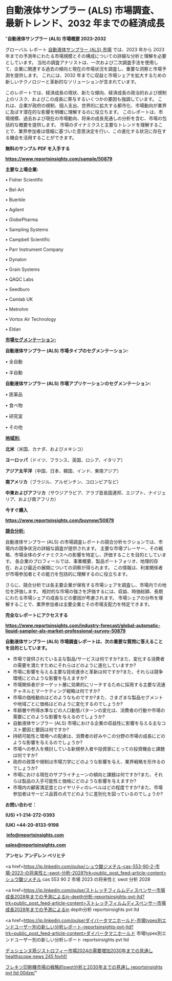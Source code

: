 # 自動液体サンプラー (ALS) 市場調査、最新トレンド、2032 年までの経済成長

"<strong>自動液体サンプラー (ALS) 市場概要 2023-2032</strong>

グローバル レポート <a href=https://www.reportsinsights.com/sample/50879>自動液体サンプラー (ALS) 市場</a> では、2023 年から 2023 年までの予測年にわたる市場規模とその構成についての詳細な分析と理解を必要としています。 当社の調査アナリストは、一次および二次調査手法を使用して、企業に関連する過去の傾向と現在の市場状況を調査し、重要な洞察と市場予測を提供します。 これには、2032 年までに収益と市場シェアを拡大​​するための新しいテクノロジーと革新的なソリューションが含まれています。

このレポートでは、経済成長の現状、新たな傾向、経済成長の政治的および規制上のリスク、およびこの成長に寄与するいくつかの要因も強調しています。 これは、企業が政府の規制、個人支出、世界的に拡大する都市化、市場動向が業界に及ぼす潜在的な影響を明確に理解するのに役立ちます。 このレポートは、市場規模、過去および現在の市場動向、将来の成長見通しの分析を含む、市場の包括的な概要を提供します。 市場のダイナミクスと主要なトレンドを理解することで、業界参加者は情報に基づいた意思決定を行い、この進化する状況に存在する機会を活用することができます。

<strong><b>無料のサンプル PDF を入手する</b></strong>

<a href=https://www.reportsinsights.com/sample/50879><strong><u>https://www.reportsinsights.com/sample/50879</u></strong></a>

<strong>主要な上場企業:</strong>

• Fisher Scientific

• Bel-Art

• Buerkle

• Agilent

• GlobePharma

• Sampling Systems

• Campbell Scientific

• Parr Instrument Company

• Dynalon

• Grain Systems

• QAQC Labs

• Seedburo

• Camlab UK

• Metrohm

• Vortox Air Technology

• Eldan

<strong><u>市場セグメンテーション</u></strong><strong><u>:</u></strong>

<strong>自動液体サンプラー (ALS) 市場タイプのセグメンテーション:</strong>

• 全自動

• 半自動

<strong>自動液体サンプラー (ALS) 市場アプリケーションのセグメンテーション:</strong>

• 医薬品

• 食べ物

• 研究室

• その他

<strong><u>地域別</u></strong><strong><u>:</u></strong>

<strong>北米</strong>（米国、カナダ、およびメキシコ）

<strong>ヨーロッパ</strong>（ドイツ、フランス、英国、ロシア、イタリア）

<strong>アジア太平洋</strong>（中国、日本、韓国、インド、東南アジア）

<strong>南アメリカ</strong>（ブラジル、アルゼンチン、コロンビアなど）

<strong>中東およびアフリカ</strong>（サウジアラビア、アラブ首長国連邦、エジプト、ナイジェリア、および南アフリカ）

<strong>今すぐ購入</strong>

<a href=https://www.reportsinsights.com/buynow/50879><strong><u>https://www.reportsinsights.com/buynow/50879</u></strong></a>

<strong><u>競合分析:</u></strong>

自動液体サンプラー (ALS) の市場調査レポートの競合分析セクションでは、市場内の競争状況の詳細な調査が提供されます。 主要な市場プレーヤー、その戦略、市場全体のダイナミクスへの影響を特定し、評価することを目的としています。 各企業のプロフィールでは、事業概要、製品ポートフォリオ、地理的存在、および最近の展開についての洞察が得られます。 この情報は、利害関係者が市場参加者とその能力を包括的に理解するのに役立ちます。

さらに、競合分析では各主要企業が保有する市場シェアを調査し、市場内での地位を評価します。 相対的な市場の強さを評価するには、収益、時価総額、長期にわたる市場シェアの成長などの要因が考慮されます。 市場シェアの分布を理解することで、業界参加者は主要企業とその市場支配力を特定できます。

<strong>完全なレポートにアクセスする</strong>

<a href=https://www.reportsinsights.com/industry-forecast/global-automatic-liquid-sampler-als-market-professional-survey-50879><strong><u><b>https://www.reportsinsights.com/industry-forecast/global-automatic-liquid-sampler-als-market-professional-survey-50879</b></u></strong></a>

<strong><b>自動液体サンプラー (ALS) 市場調査レポートは、次の重要な質問に答えることを目的としています。</b></strong>
<ul>
  <li>市場で提供されている主な製品/サービスは何ですか?また、変化する消費者の需要を満たすためにそれらはどのように進化していますか?</li>
  <li>市場に影響を与える主要な技術進歩と革新は何ですか?また、それらは競争環境にどのような影響を与えますか?</li>
  <li>市場関係者がターゲット層に効果的にリーチするために採用する主要な流通チャネルとマーケティング戦略は何ですか?</li>
  <li>市場の価格動向はどのようなものですか?また、さまざまな製品セグメントや地域ごとに価格はどのように変化するのでしょうか?</li>
  <li>年齢層や所得水準などの人口動態パターンの変化は、消費者の行動や市場の需要にどのような影響を与えるのでしょうか?</li>
  <li>自動液体サンプラー (ALS) 市場における企業の収益性に影響を与える主なコスト要因と要因は何ですか?</li>
  <li>持続可能性と環境への配慮は、消費者の好みやこの分野の市場の成長にどのような影響を与えるのでしょうか?</li>
  <li>市場への参入を検討している新規参入者や投資家にとっての投資機会と課題は何ですか?</li>
  <li>政府の政策や規制は市場力学にどのような影響を与え、業界戦略を形作るのでしょうか?</li>
  <li>市場における現在のサプライチェーンの傾向と課題は何ですか?また、それらは製品の入手可能性と価格にどのような影響を与えますか?</li>
  <li>市場内の顧客満足度とロイヤリティのレベルはどの程度ですか?また、市場参加者はサービス品質の点でどのように差別化を図っているのでしょうか?</li>
</ul>
<strong>お問い合わせ：</strong>

<strong>(US) +1-214-272-0393</strong>

<strong>(UK) +44-20-8133-9198</strong>

<strong> </strong><a href=info@reportsinsights.com><strong><u>info@reportsinsights.com</u></strong></a>

<a href=sales@reportsinsights.com><strong><u>sales@reportsinsights.com</u></strong></a>

<strong>アンセレ アンデレン ベリヒテ</strong>

<a href=https://jp.linkedin.com/pulse/シュウ酸ジメチル-cas-553-90-2-市場-2023-の将来性と-swot-分析-2028?trk=public_post_feed-article-content>シュウ酸ジメチル cas 553 90 2 市場 2023 の将来性と swot 分析 2028</a>

<a href=https://jp.linkedin.com/pulse/ストレッチフィルムディスペンサー市場成長2028年までの予測によるin-depth分析-reportsinsights-pvt-ltd?trk=public_post_feed-article-content>ストレッチフィルムディスペンサー市場成長2028年までの予測によるin depth分析 reportsinsights pvt ltd</a>

<a href=https://jp.linkedin.com/pulse/ダイバータマニホールド-市場types別エンドユーザー別の新しい分析レポート-reportsinsights-pvt-ltd?trk=public_post_feed-article-content>ダイバータマニホールド 市場types別エンドユーザー別の新しい分析レポート reportsinsights pvt ltd</a>

<a href=https://www.linkedin.com/pulse/デュシェンヌ筋ジストロフィー市場2024の需要増加2030年までの見通し-healthscope-news-245-fovhf/>デュシェンヌ筋ジストロフィー市場2024の需要増加2030年までの見通し healthscope news 245 fovhf/</a>

<a href=https://www.linkedin.com/pulse/フレキソ印刷機市場の戦略的swot分析と2030年までの見通し-reportsinsights-pvt-ltd-00dze/>フレキソ印刷機市場の戦略的swot分析と2030年までの見通し reportsinsights pvt ltd 00dze/</a>"
